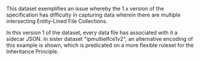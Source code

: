 This dataset exemplifies an issue whereby the 1.x version of the specification
has difficulty in capturing data wherein there are multiple intersecting
Entity-Lined File Collections.

In this version 1 of the dataset, every data file has associated with it a sidecar JSON.
In sister dataset "ipmultielfce1v2", an alternative encoding of this example is shown,
which is predicated on a more flexible ruleset for the Inheritance Principle.
